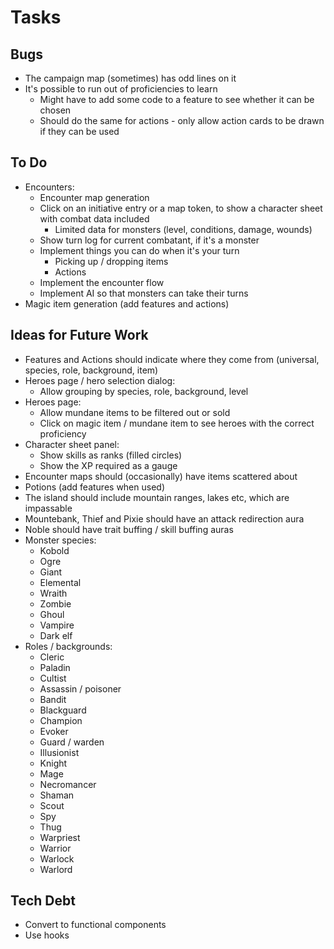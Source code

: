 # Tasks

## Bugs

* The campaign map (sometimes) has odd lines on it
* It's possible to run out of proficiencies to learn
  * Might have to add some code to a feature to see whether it can be chosen
  * Should do the same for actions - only allow action cards to be drawn if they can be used

## To Do

* Encounters:
  * Encounter map generation
  * Click on an initiative entry or a map token, to show a character sheet with combat data included
    * Limited data for monsters (level, conditions, damage, wounds)
  * Show turn log for current combatant, if it's a monster
  * Implement things you can do when it's your turn
    * Picking up / dropping items
    * Actions
  * Implement the encounter flow
  * Implement AI so that monsters can take their turns
* Magic item generation (add features and actions)

## Ideas for Future Work

* Features and Actions should indicate where they come from (universal, species, role, background, item)
* Heroes page / hero selection dialog:
  * Allow grouping by species, role, background, level
* Heroes page:
  * Allow mundane items to be filtered out or sold
  * Click on magic item / mundane item to see heroes with the correct proficiency
* Character sheet panel:
  * Show skills as ranks (filled circles)
  * Show the XP required as a gauge
* Encounter maps should (occasionally) have items scattered about
* Potions (add features when used)
* The island should include mountain ranges, lakes etc, which are impassable
* Mountebank, Thief and Pixie should have an attack redirection aura
* Noble should have trait buffing / skill buffing auras
* Monster species:
  * Kobold
  * Ogre
  * Giant
  * Elemental
  * Wraith
  * Zombie
  * Ghoul
  * Vampire
  * Dark elf
* Roles / backgrounds:
  * Cleric
  * Paladin
  * Cultist
  * Assassin / poisoner
  * Bandit
  * Blackguard
  * Champion
  * Evoker
  * Guard / warden
  * Illusionist
  * Knight
  * Mage
  * Necromancer
  * Shaman
  * Scout
  * Spy
  * Thug
  * Warpriest
  * Warrior
  * Warlock
  * Warlord

## Tech Debt

* Convert to functional components
* Use hooks
